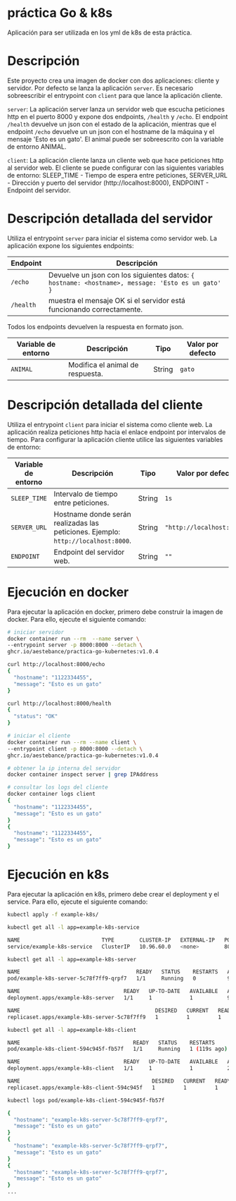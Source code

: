 # práctica Go & k8s

Aplicación para ser utilizada en los yml de k8s de esta práctica.

# Descripción

Este proyecto crea una imagen de docker con dos aplicaciones: cliente y servidor. Por defecto se lanza la aplicación `server`. Es necesario sobreescribir el entrypoint con `client` para que lance la aplicación cliente.

`server`: La aplicación server lanza un servidor web que escucha peticiones http en el puerto 8000 y expone dos endpoints, `/health` y `/echo`. El endpoint `/health` devuelve un json con el estado de la aplicación, mientras que el endpoint `/echo` devuelve un un json con el hostname de la máquina y el mensaje 'Esto es un gato'. El animal puede ser sobreescrito con la variable de entorno ANIMAL.

`client`: La aplicación cliente lanza un cliente web que hace peticiones http al servidor web. El cliente se puede configurar con las siguientes variables de entorno: SLEEP_TIME - Tiempo de espera entre peticiones, SERVER_URL - Dirección y puerto del servidor (http://localhost:8000), ENDPOINT - Endpoint del servidor.

# Descripción detallada del servidor

Utiliza el entrypoint `server` para iniciar el sistema como servidor web. La aplicación expone los siguientes endpoints:

| Endpoint  | Descripción                                                                                       |
|-----------|---------------------------------------------------------------------------------------------------|
| `/echo`   | Devuelve un json con los siguientes datos: `{ hostname: <hostname>, message: 'Esto es un gato' }` |
| `/health` | muestra el mensaje OK si el servidor está funcionando correctamente.                              |

Todos los endpoints devuelven la respuesta en formato json.

| Variable de entorno | Descripción                      |Tipo| Valor por defecto |
|---------------------|----------------------------------|------|-------------------|
| `ANIMAL`            | Modifica el animal de respuesta. | String | `gato`            |

# Descripción detallada del cliente

Utiliza el entrypoint `client` para iniciar el sistema como cliente web. La aplicación realiza peticiones http hacia el enlace endpoint por intervalos de tiempo. Para configurar la aplicación cliente utilice las siguientes variables de entorno:

|Variable de entorno| Descripción                                                                       |Tipo|Valor por defecto|
|-----|-----------------------------------------------------------------------------------|------|---|
|`SLEEP_TIME`| Intervalo de tiempo entre peticiones.                                             | String | `1s` |
|`SERVER_URL`| Hostname donde serán realizadas las peticiones. Ejemplo: `http://localhost:8000`. | String | `"http://localhost:8000"` |
|`ENDPOINT`| Endpoint del servidor web.                                                        | String | `""` |

# Ejecución en docker

Para ejecutar la aplicación en docker, primero debe construir la imagen de docker. Para ello, ejecute el siguiente comando:

```bash
# iniciar servidor
docker container run --rm  --name server \
--entrypoint server -p 8000:8000 --detach \
ghcr.io/aestebance/practica-go-kubernetes:v1.0.4
```

```bash
curl http://localhost:8000/echo
{
  "hostname": "1122334455",
  "message": "Esto es un gato"
}
```

```bash
curl http://localhost:8000/health
{
  "status": "OK"
}
```

```bash
# iniciar el cliente
docker container run --rm --name client \
--entrypoint client -p 8000:8000 --detach \
ghcr.io/aestebance/practica-go-kubernetes:v1.0.4
```
```bash
# obtener la ip interna del servidor
docker container inspect server | grep IPAddress
```

```bash
# consultar los logs del cliente
docker container logs client
{
  "hostname": "1122334455",
  "message": "Esto es un gato"
}
{
  "hostname": "1122334455",
  "message": "Esto es un gato"
}
```

# Ejecución en k8s

Para ejecutar la aplicación en k8s, primero debe crear el deployment y el service. Para ello, ejecute el siguiente comando:

```bash
kubectl apply -f example-k8s/
```

```bash
kubectl get all -l app=example-k8s-service

NAME                          TYPE        CLUSTER-IP   EXTERNAL-IP   PORT(S)    AGE
service/example-k8s-service   ClusterIP   10.96.60.0   <none>        8000/TCP   41s

```

```bash
kubectl get all -l app=example-k8s-server

NAME                                     READY   STATUS    RESTARTS   AGE
pod/example-k8s-server-5c78f7ff9-qrpf7   1/1     Running   0          94s

NAME                                 READY   UP-TO-DATE   AVAILABLE   AGE
deployment.apps/example-k8s-server   1/1     1            1           94s

NAME                                           DESIRED   CURRENT   READY   AGE
replicaset.apps/example-k8s-server-5c78f7ff9   1         1         1       94s
```

```bash
kubectl get all -l app=example-k8s-client

NAME                                    READY   STATUS    RESTARTS       AGE
pod/example-k8s-client-594c945f-fb57f   1/1     Running   1 (119s ago)   2m

NAME                                 READY   UP-TO-DATE   AVAILABLE   AGE
deployment.apps/example-k8s-client   1/1     1            1           2m

NAME                                          DESIRED   CURRENT   READY   AGE
replicaset.apps/example-k8s-client-594c945f   1         1         1       2m
```

```bash
kubectl logs pod/example-k8s-client-594c945f-fb57f

{
  "hostname": "example-k8s-server-5c78f7ff9-qrpf7",
  "message": "Esto es un gato"
}
{
  "hostname": "example-k8s-server-5c78f7ff9-qrpf7",
  "message": "Esto es un gato"
}
{
  "hostname": "example-k8s-server-5c78f7ff9-qrpf7",
  "message": "Esto es un gato"
}
...
```